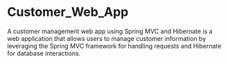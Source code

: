 # Customer_Web_App
A customer management web app using Spring MVC and Hibernate is a web application that allows users to manage customer information by leveraging the Spring MVC framework for handling requests and Hibernate for database interactions.
